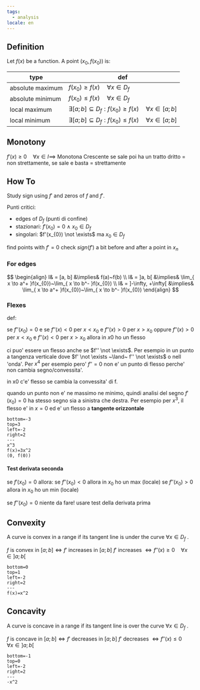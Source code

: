 ```yaml
---
tags:
  - analysis
locale: en
---
```


## Definition

Let $f(x)$ be a function. A point $(x_{0}, f(x_{0}))$ is:

| type             | def                                                                              |
| ---------------- | -------------------------------------------------------------------------------- |
| absolute maximum | $f(x_{0}) \geq f(x) \quad \forall x \in D_{f}$                                   |
| absolute minimum | $f(x_{0}) \leq f(x) \quad \forall x \in D_{f}$                                   |
| local maximum    | $\exists [a; b] \subseteq D_{f} : f(x_{0}) \geq f(x) \quad \forall x \in [a; b]$ |
| local minimum    | $\exists [a; b] \subseteq D_{f} : f(x_{0}) \leq f(x) \quad \forall x \in [a; b]$ |

## Monotony

$f'(x) \geq 0 \quad \forall x \in I \implies$ Monotona Crescente
se sale poi ha un tratto dritto = non strettamente, se sale e basta = strettamente

## How To

Study sign using $f'$ and zeros of $f$ and $f'$.

Punti critici:

- edges of $D_f$ (punti di confine)
- stazionari: $f'(x_{0}) = 0  ~\land~ x_{0} \in D_{f}$
- singolari: $f'(x_{0}) \not \exists$ ma $x_{0} \in D_{f}$

find points with $f'=0$
check $sign(f')$ a bit before and after a point in $x_{n}$

### For edges

$$
\begin{align}
I& = [a, b] &\implies& f(a)~f(b) \\
I& = ]a, b[ &\implies& \lim_{ x \to a^+ }f(x_{0})~\lim_{ x \to b^- }f(x_{0}) \\
I& = ]-\infty, +\infty[ &\implies& \lim_{ x \to a^+ }f(x_{0})~\lim_{ x \to b^-  }f(x_{0})
\end{align}
$$

### Flexes

def:

se $f''(x_{0}) = 0$ e
se $f''(x) < 0$ per $x < x_{0}$ e $f''(x) > 0$ per $x > x_{0}$
oppure $f''(x) > 0$ per $x < x_{0}$ e $f''(x) < 0$ per $x > x_{0}$
allora in $x0$ ho un flesso

ci puo' essere un flesso anche se $f'' \not \exists$. Per esempio in un punto a tangenza verticale dove $f' \not \exists ~\land~ f'' \not \exists$ o nell 'onda'.
Per $x^4$ per esempio pero' $f''=0$ non e' un punto di flesso perche' non cambia segno/convessita'.

in x0 c'e' flesso se cambia la convessita' di f.

quando un punto non e' ne massimo ne minimo, quindi analisi del segno $f'(x_{0})=0$ ha stesso segno sia a sinistra che destra.
Per esempio per $x^3$, il flesso e' in $x=0$ ed e' un flesso a **tangente orizzontale**

```desmos-graph
bottom=-3
top=3
left=-2
right=2
---
x^3
f(x)=3x^2
(0, f(0))
```

#### Test derivata seconda

se $f'(x_{0})=0$ allora:
se $f''(x_{0}) < 0$ allora in $x_{0}$ ho un max (locale)
se $f''(x_{0}) > 0$ allora in $x_{0}$ ho un min (locale)

se $f''(x_{0}) = 0$ niente da fare! usare test della derivata prima

## Convexity

A curve is convex in a range if its tangent line is under the curve $\forall x \in D_{f}$ .

$f$ is convex in $[a; b] \iff f'$ increases in $[a; b]$
$f'$ increases $\iff f''(x) \geq 0 \quad \forall x \in ]a; b[$

```desmos-graph
bottom=0
top=1
left=-2
right=2
---
f(x)=x^2
```

## Concavity

A curve is concave in a range if its tangent line is over the curve $\forall x \in D_{f}$ .

$f$ is concave in $[a; b] \iff f'$ decreases in $[a; b]$
$f'$ decreases $\iff f''(x) \leq 0 \quad \forall x \in ]a; b[$

```desmos-graph
bottom=-1
top=0
left=-2
right=2
---
-x^2
```
